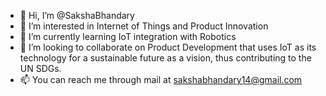 - 👋 Hi, I’m @SakshaBhandary
- 👀 I’m interested in Internet of Things and Product Innovation
- 🌱 I’m currently learning IoT integration with Robotics
- 💞️ I’m looking to collaborate on Product Development that uses IoT as its technology for a sustainable future as a vision, thus contributing to the UN SDGs.
- 📫 You can reach me through mail at sakshabhandary14@gmail.com

<!---
SakshaBhandary/SakshaBhandary is a ✨ special ✨ repository because its `README.md` (this file) appears on your GitHub profile.
You can click the Preview link to take a look at your changes.
--->
